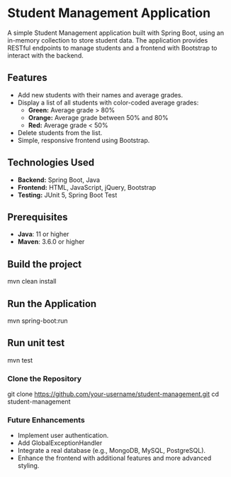 # Student Management Application

A simple Student Management application built with Spring Boot, using an in-memory collection to store student data. The application provides RESTful endpoints to manage students and a frontend with Bootstrap to interact with the backend.

## Features

- Add new students with their names and average grades.
- Display a list of all students with color-coded average grades:
  - **Green:** Average grade > 80%
  - **Orange:** Average grade between 50% and 80%
  - **Red:** Average grade < 50%
- Delete students from the list.
- Simple, responsive frontend using Bootstrap.

## Technologies Used

- **Backend:** Spring Boot, Java
- **Frontend:** HTML, JavaScript, jQuery, Bootstrap
- **Testing:** JUnit 5, Spring Boot Test

## Prerequisites

- **Java**: 11 or higher
- **Maven**: 3.6.0 or higher

## Build the project
mvn clean install

## Run the Application
mvn spring-boot:run

## Run unit test
mvn test

### Clone the Repository
git clone https://github.com/your-username/student-management.git
cd student-management

### Future Enhancements
- Implement user authentication.
- Add GlobalExceptionHandler 
- Integrate a real database (e.g., MongoDB, MySQL, PostgreSQL).
- Enhance the frontend with additional features and more advanced styling.

